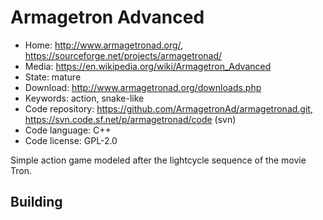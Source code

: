 # Armagetron Advanced

- Home: http://www.armagetronad.org/, https://sourceforge.net/projects/armagetronad/
- Media: https://en.wikipedia.org/wiki/Armagetron_Advanced
- State: mature
- Download: http://www.armagetronad.org/downloads.php
- Keywords: action, snake-like
- Code repository: https://github.com/ArmagetronAd/armagetronad.git, https://svn.code.sf.net/p/armagetronad/code (svn)
- Code language: C++
- Code license: GPL-2.0

Simple action game modeled after the lightcycle sequence of the movie Tron.

## Building


